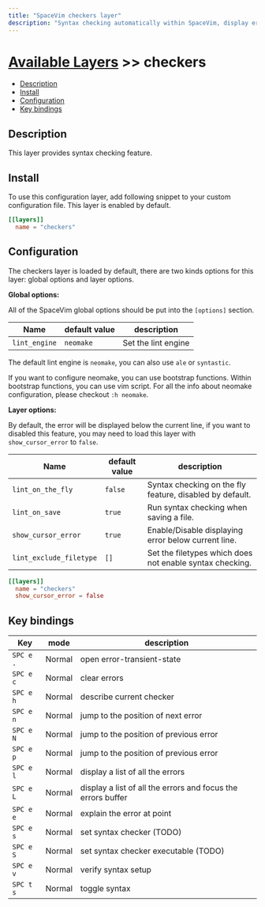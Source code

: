 ```yaml
---
title: "SpaceVim checkers layer"
description: "Syntax checking automatically within SpaceVim, display error on the sign column and statusline."
---
```


# [Available Layers](../) >> checkers

<!-- vim-markdown-toc GFM -->

- [Description](#description)
- [Install](#install)
- [Configuration](#configuration)
- [Key bindings](#key-bindings)

<!-- vim-markdown-toc -->

## Description

This layer provides syntax checking feature.

## Install

To use this configuration layer, add following snippet to your custom configuration file.
This layer is enabled by default.

```toml
[[layers]]
  name = "checkers"
```

## Configuration

The checkers layer is loaded by default, there are two kinds options for this layer:
global options and layer options.

**Global options:**

All of the SpaceVim global options should be put into the `[options]` section.

| Name          | default value | description         |
| ------------- | ------------- | ------------------- |
| `lint_engine` | `neomake`     | Set the lint engine |

The default lint engine is `neomake`, you can also use `ale` or `syntastic`.

If you want to configure neomake, you can use bootstrap functions. Within bootstrap functions,
you can use vim script. For all the info about neomake configuration, please checkout `:h neomake`.

**Layer options:**

By default, the error will be displayed below the current line, if you want to disabled this
feature, you may need to load this layer with `show_cursor_error` to `false`.

| Name                    | default value | description                                              |
| ----------------------- | ------------- | -------------------------------------------------------- |
| `lint_on_the_fly`       | `false`       | Syntax checking on the fly feature, disabled by default. |
| `lint_on_save`          | `true`        | Run syntax checking when saving a file.                  |
| `show_cursor_error`     | `true`        | Enable/Disable displaying error below current line.      |
| `lint_exclude_filetype` | `[]`          | Set the filetypes which does not enable syntax checking. |

```toml
[[layers]]
  name = "checkers"
  show_cursor_error = false
```

## Key bindings

| Key       | mode   | description                                                  |
| --------- | ------ | ------------------------------------------------------------ |
| `SPC e .` | Normal | open error-transient-state                                   |
| `SPC e c` | Normal | clear errors                                                 |
| `SPC e h` | Normal | describe current checker                                     |
| `SPC e n` | Normal | jump to the position of next error                           |
| `SPC e N` | Normal | jump to the position of previous error                       |
| `SPC e p` | Normal | jump to the position of previous error                       |
| `SPC e l` | Normal | display a list of all the errors                             |
| `SPC e L` | Normal | display a list of all the errors and focus the errors buffer |
| `SPC e e` | Normal | explain the error at point                                   |
| `SPC e s` | Normal | set syntax checker (TODO)                                    |
| `SPC e S` | Normal | set syntax checker executable (TODO)                         |
| `SPC e v` | Normal | verify syntax setup                                          |
| `SPC t s` | Normal | toggle syntax                                                |
